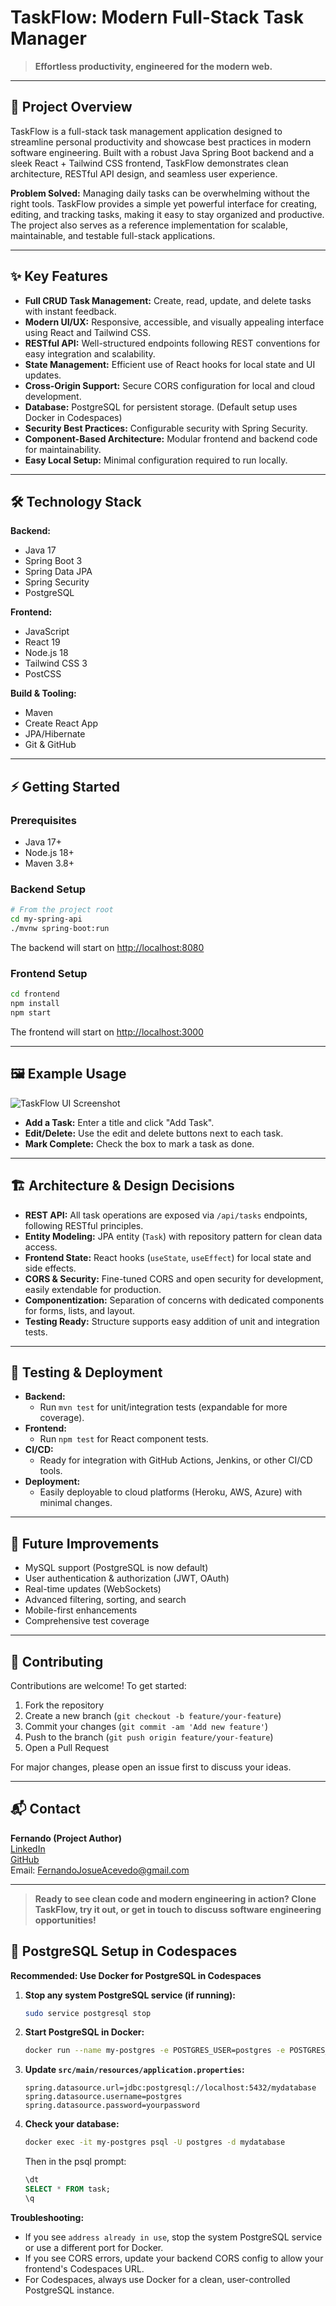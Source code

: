 # TaskFlow: Modern Full-Stack Task Manager

> **Effortless productivity, engineered for the modern web.**

---

## 🚀 Project Overview

TaskFlow is a full-stack task management application designed to streamline personal productivity and showcase best practices in modern software engineering. Built with a robust Java Spring Boot backend and a sleek React + Tailwind CSS frontend, TaskFlow demonstrates clean architecture, RESTful API design, and seamless user experience. 

**Problem Solved:**
Managing daily tasks can be overwhelming without the right tools. TaskFlow provides a simple yet powerful interface for creating, editing, and tracking tasks, making it easy to stay organized and productive. The project also serves as a reference implementation for scalable, maintainable, and testable full-stack applications.

---

## ✨ Key Features

- **Full CRUD Task Management:** Create, read, update, and delete tasks with instant feedback.
- **Modern UI/UX:** Responsive, accessible, and visually appealing interface using React and Tailwind CSS.
- **RESTful API:** Well-structured endpoints following REST conventions for easy integration and scalability.
- **State Management:** Efficient use of React hooks for local state and UI updates.
- **Cross-Origin Support:** Secure CORS configuration for local and cloud development.
- **Database:** PostgreSQL for persistent storage. (Default setup uses Docker in Codespaces)
- **Security Best Practices:** Configurable security with Spring Security.
- **Component-Based Architecture:** Modular frontend and backend code for maintainability.
- **Easy Local Setup:** Minimal configuration required to run locally.

---

## 🛠️ Technology Stack

**Backend:**
- Java 17
- Spring Boot 3
- Spring Data JPA
- Spring Security
- PostgreSQL

**Frontend:**
- JavaScript
- React 19
- Node.js 18
- Tailwind CSS 3
- PostCSS

**Build & Tooling:**
- Maven
- Create React App
- JPA/Hibernate
- Git & GitHub

---

## ⚡ Getting Started

### Prerequisites
- Java 17+
- Node.js 18+
- Maven 3.8+

### Backend Setup
```bash
# From the project root
cd my-spring-api
./mvnw spring-boot:run
```
The backend will start on [http://localhost:8080](http://localhost:8080)

### Frontend Setup
```bash
cd frontend
npm install
npm start
```
The frontend will start on [http://localhost:3000](http://localhost:3000)

---

## 🖼️ Example Usage

![TaskFlow UI Screenshot](TaskFlow_UI.png)

- **Add a Task:** Enter a title and click "Add Task".
- **Edit/Delete:** Use the edit and delete buttons next to each task.
- **Mark Complete:** Check the box to mark a task as done.

---

## 🏗️ Architecture & Design Decisions

- **REST API:** All task operations are exposed via `/api/tasks` endpoints, following RESTful principles.
- **Entity Modeling:** JPA entity (`Task`) with repository pattern for clean data access.
- **Frontend State:** React hooks (`useState`, `useEffect`) for local state and side effects.
- **CORS & Security:** Fine-tuned CORS and open security for development, easily extendable for production.
- **Componentization:** Separation of concerns with dedicated components for forms, lists, and layout.
- **Testing Ready:** Structure supports easy addition of unit and integration tests.

---

## 🧪 Testing & Deployment

- **Backend:**
  - Run `mvn test` for unit/integration tests (expandable for more coverage).
- **Frontend:**
  - Run `npm test` for React component tests.
- **CI/CD:**
  - Ready for integration with GitHub Actions, Jenkins, or other CI/CD tools.
- **Deployment:**
  - Easily deployable to cloud platforms (Heroku, AWS, Azure) with minimal changes.

---

## 🚀 Future Improvements

- MySQL support (PostgreSQL is now default)
- User authentication & authorization (JWT, OAuth)
- Real-time updates (WebSockets)
- Advanced filtering, sorting, and search
- Mobile-first enhancements
- Comprehensive test coverage

---

## 🤝 Contributing

Contributions are welcome! To get started:
1. Fork the repository
2. Create a new branch (`git checkout -b feature/your-feature`)
3. Commit your changes (`git commit -am 'Add new feature'`)
4. Push to the branch (`git push origin feature/your-feature`)
5. Open a Pull Request

For major changes, please open an issue first to discuss your ideas.

---

## 📬 Contact

**Fernando (Project Author)**  
[LinkedIn](https://www.linkedin.com/in/fernando-ace/)  
[GitHub](https://github.com/fernando-ace)  
Email: FernandoJosueAcevedo@gmail.com

---

> **Ready to see clean code and modern engineering in action? Clone TaskFlow, try it out, or get in touch to discuss software engineering opportunities!**

## 🐘 PostgreSQL Setup in Codespaces

**Recommended: Use Docker for PostgreSQL in Codespaces**

1. **Stop any system PostgreSQL service (if running):**
   ```sh
   sudo service postgresql stop
   ```
2. **Start PostgreSQL in Docker:**
   ```sh
   docker run --name my-postgres -e POSTGRES_USER=postgres -e POSTGRES_PASSWORD=yourpassword -e POSTGRES_DB=mydatabase -p 5432:5432 -d postgres:16
   ```
3. **Update `src/main/resources/application.properties`:**
   ```properties
   spring.datasource.url=jdbc:postgresql://localhost:5432/mydatabase
   spring.datasource.username=postgres
   spring.datasource.password=yourpassword
   ```
4. **Check your database:**
   ```sh
   docker exec -it my-postgres psql -U postgres -d mydatabase
   ```
   Then in the psql prompt:
   ```sql
   \dt
   SELECT * FROM task;
   \q
   ```

**Troubleshooting:**
- If you see `address already in use`, stop the system PostgreSQL service or use a different port for Docker.
- If you see CORS errors, update your backend CORS config to allow your frontend's Codespaces URL.
- For Codespaces, always use Docker for a clean, user-controlled PostgreSQL instance.
